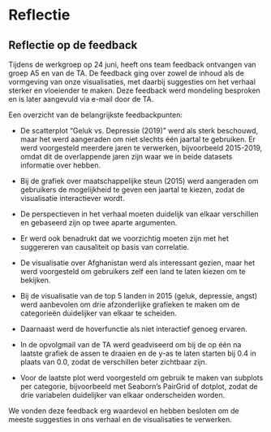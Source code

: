 # Reflectie


## Reflectie op de feedback
Tijdens de werkgroep op 24 juni, heeft ons team feedback ontvangen van groep A5 en van de TA. De feedback ging over zowel de inhoud als de vormgeving van onze visualisaties, met daarbij suggesties om het verhaal sterker en vloeiender te maken. Deze feedback werd mondeling besproken en is later aangevuld via e-mail door de TA.

Een overzicht van de belangrijkste feedbackpunten:

- De scatterplot “Geluk vs. Depressie (2019)” werd als sterk beschouwd, maar het werd aangeraden om niet slechts één jaartal te gebruiken. Er werd voorgesteld meerdere jaren te verwerken, bijvoorbeeld 2015-2019, omdat dit de overlappende jaren zijn waar we in beide datasets informatie over hebben.

- Bij de grafiek over maatschappelijke steun (2015) werd aangeraden om gebruikers de mogelijkheid te geven een jaartal te kiezen, zodat de visualisatie interactiever wordt.

- De perspectieven in het verhaal moeten duidelijk van elkaar verschillen en gebaseerd zijn op twee aparte argumenten.

- Er werd ook benadrukt dat we voorzichtig moeten zijn met het suggereren van causaliteit op basis van correlatie.

- De visualisatie over Afghanistan werd als interessant gezien, maar het werd voorgesteld om gebruikers zelf een land te laten kiezen om te bekijken.

- Bij de visualisatie van de top 5 landen in 2015 (geluk, depressie, angst) werd aanbevolen om drie afzonderlijke grafieken te maken om de categorieën duidelijker van elkaar te scheiden.

- Daarnaast werd de hoverfunctie als niet interactief genoeg ervaren.

- In de opvolgmail van de TA werd geadviseerd om bij de op één na laatste grafiek de assen te draaien en de y-as te laten starten bij 0.4 in plaats van 0.0, zodat de verschillen beter zichtbaar zijn.
- Voor de laatste plot werd voorgesteld om gebruik te maken van subplots per categorie, bijvoorbeeld met Seaborn’s PairGrid of dotplot, zodat de drie variabelen duidelijker van elkaar onderscheiden worden.


We vonden deze feedback erg waardevol en hebben besloten om de meeste suggesties in ons verhaal en de visualisaties te verwerken.